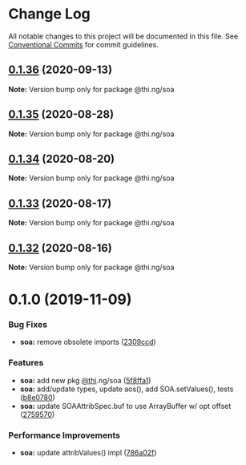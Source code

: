 # Change Log

All notable changes to this project will be documented in this file.
See [Conventional Commits](https://conventionalcommits.org) for commit guidelines.

## [0.1.36](https://github.com/thi-ng/umbrella/compare/@thi.ng/soa@0.1.35...@thi.ng/soa@0.1.36) (2020-09-13)

**Note:** Version bump only for package @thi.ng/soa





## [0.1.35](https://github.com/thi-ng/umbrella/compare/@thi.ng/soa@0.1.34...@thi.ng/soa@0.1.35) (2020-08-28)

**Note:** Version bump only for package @thi.ng/soa





## [0.1.34](https://github.com/thi-ng/umbrella/compare/@thi.ng/soa@0.1.33...@thi.ng/soa@0.1.34) (2020-08-20)

**Note:** Version bump only for package @thi.ng/soa





## [0.1.33](https://github.com/thi-ng/umbrella/compare/@thi.ng/soa@0.1.32...@thi.ng/soa@0.1.33) (2020-08-17)

**Note:** Version bump only for package @thi.ng/soa





## [0.1.32](https://github.com/thi-ng/umbrella/compare/@thi.ng/soa@0.1.31...@thi.ng/soa@0.1.32) (2020-08-16)

**Note:** Version bump only for package @thi.ng/soa





# 0.1.0 (2019-11-09)

### Bug Fixes

* **soa:** remove obsolete imports ([2309ccd](https://github.com/thi-ng/umbrella/commit/2309ccd6e581b6f385f4a2720fd2ad5cfb8a0d79))

### Features

* **soa:** add new pkg [@thi](https://github.com/thi).ng/soa ([5f8ffa1](https://github.com/thi-ng/umbrella/commit/5f8ffa175fabc4518f6b931c8c57473ea8ab1a74))
* **soa:** add/update types, update aos(), add SOA.setValues(), tests ([b8e0780](https://github.com/thi-ng/umbrella/commit/b8e07806427041a7ef3413ca47357e3360f6a4c8))
* **soa:** update SOAAttribSpec.buf to use ArrayBuffer w/ opt offset ([2759570](https://github.com/thi-ng/umbrella/commit/27595700ce0df21258dad58e18abf98b8ddb7c30))

### Performance Improvements

* **soa:** update attribValues() impl ([786a02f](https://github.com/thi-ng/umbrella/commit/786a02f66fd0f50e678f3eb048964fadf293db3f))
